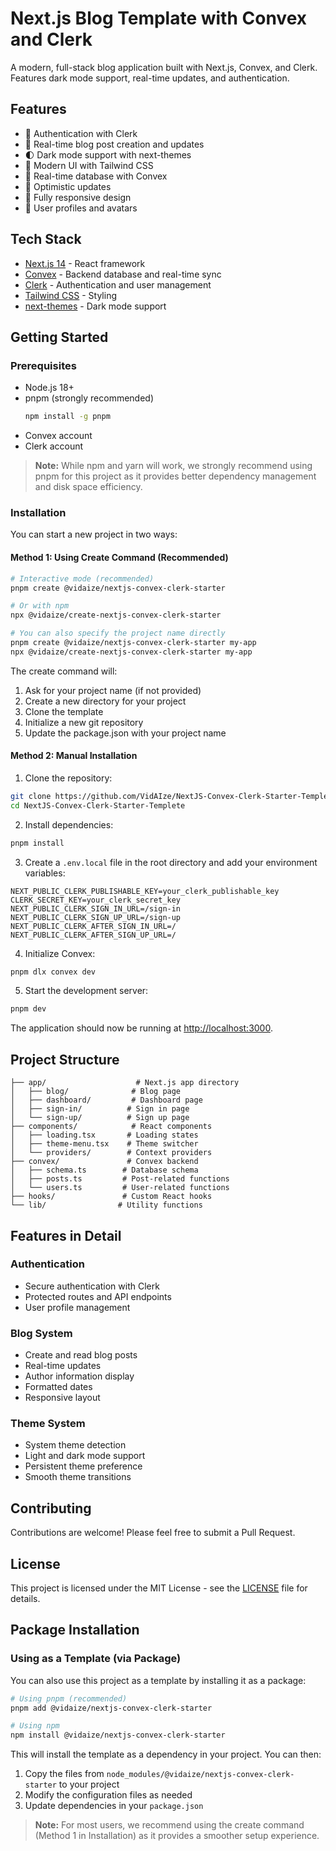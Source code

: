 # Next.js Blog Template with Convex and Clerk

A modern, full-stack blog application built with Next.js, Convex, and Clerk. Features dark mode support, real-time updates, and authentication.

## Features

- 🔐 Authentication with Clerk
- 📝 Real-time blog post creation and updates
- 🌓 Dark mode support with next-themes
- 🎨 Modern UI with Tailwind CSS
- 🚀 Real-time database with Convex
- 🔄 Optimistic updates
- 📱 Fully responsive design
- 👤 User profiles and avatars

## Tech Stack

- [Next.js 14](https://nextjs.org/) - React framework
- [Convex](https://convex.dev/) - Backend database and real-time sync
- [Clerk](https://clerk.dev/) - Authentication and user management
- [Tailwind CSS](https://tailwindcss.com/) - Styling
- [next-themes](https://github.com/pacocoursey/next-themes) - Dark mode support

## Getting Started

### Prerequisites

- Node.js 18+ 
- pnpm (strongly recommended)
  ```bash
  npm install -g pnpm
  ```
- Convex account
- Clerk account

> **Note:** While npm and yarn will work, we strongly recommend using pnpm for this project as it provides better dependency management and disk space efficiency.

### Installation

You can start a new project in two ways:

#### Method 1: Using Create Command (Recommended)
```bash
# Interactive mode (recommended)
pnpm create @vidaize/nextjs-convex-clerk-starter

# Or with npm
npx @vidaize/create-nextjs-convex-clerk-starter

# You can also specify the project name directly
pnpm create @vidaize/nextjs-convex-clerk-starter my-app
npx @vidaize/create-nextjs-convex-clerk-starter my-app
```

The create command will:
1. Ask for your project name (if not provided)
2. Create a new directory for your project
3. Clone the template
4. Initialize a new git repository
5. Update the package.json with your project name

#### Method 2: Manual Installation

1. Clone the repository:
```bash
git clone https://github.com/VidAIze/NextJS-Convex-Clerk-Starter-Templete.git
cd NextJS-Convex-Clerk-Starter-Templete
```

2. Install dependencies:
```bash
pnpm install
```

3. Create a `.env.local` file in the root directory and add your environment variables:
```env
NEXT_PUBLIC_CLERK_PUBLISHABLE_KEY=your_clerk_publishable_key
CLERK_SECRET_KEY=your_clerk_secret_key
NEXT_PUBLIC_CLERK_SIGN_IN_URL=/sign-in
NEXT_PUBLIC_CLERK_SIGN_UP_URL=/sign-up
NEXT_PUBLIC_CLERK_AFTER_SIGN_IN_URL=/
NEXT_PUBLIC_CLERK_AFTER_SIGN_UP_URL=/
```

4. Initialize Convex:
```bash
pnpm dlx convex dev
```

5. Start the development server:
```bash
pnpm dev
```

The application should now be running at [http://localhost:3000](http://localhost:3000).

## Project Structure

```
├── app/                    # Next.js app directory
│   ├── blog/              # Blog page
│   ├── dashboard/         # Dashboard page
│   ├── sign-in/          # Sign in page
│   └── sign-up/          # Sign up page
├── components/            # React components
│   ├── loading.tsx       # Loading states
│   ├── theme-menu.tsx    # Theme switcher
│   └── providers/        # Context providers
├── convex/               # Convex backend
│   ├── schema.ts        # Database schema
│   ├── posts.ts         # Post-related functions
│   └── users.ts         # User-related functions
├── hooks/               # Custom React hooks
└── lib/                # Utility functions
```

## Features in Detail

### Authentication
- Secure authentication with Clerk
- Protected routes and API endpoints
- User profile management

### Blog System
- Create and read blog posts
- Real-time updates
- Author information display
- Formatted dates
- Responsive layout

### Theme System
- System theme detection
- Light and dark mode support
- Persistent theme preference
- Smooth theme transitions

## Contributing

Contributions are welcome! Please feel free to submit a Pull Request.

## License

This project is licensed under the MIT License - see the [LICENSE](LICENSE) file for details.

## Package Installation

### Using as a Template (via Package)

You can also use this project as a template by installing it as a package:

```bash
# Using pnpm (recommended)
pnpm add @vidaize/nextjs-convex-clerk-starter

# Using npm
npm install @vidaize/nextjs-convex-clerk-starter
```

This will install the template as a dependency in your project. You can then:
1. Copy the files from `node_modules/@vidaize/nextjs-convex-clerk-starter` to your project
2. Modify the configuration files as needed
3. Update dependencies in your `package.json`

> **Note:** For most users, we recommend using the create command (Method 1 in Installation) as it provides a smoother setup experience.
